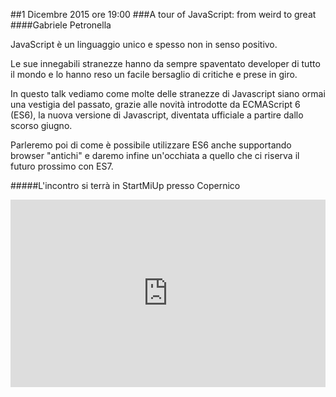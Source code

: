 ##1 Dicembre 2015 ore 19:00
###A tour of JavaScript: from weird to great
####Gabriele Petronella  <a href="https://twitter.com/gabro" target="_blank" class="icon-twitter"></a>

JavaScript è un linguaggio unico e spesso non in senso positivo.

Le sue innegabili stranezze hanno da sempre spaventato developer di tutto il mondo e lo hanno reso un facile bersaglio di critiche e prese in giro.

In questo talk vediamo come molte delle stranezze di Javascript siano ormai una vestigia del passato, grazie alle novità introdotte da ECMAScript 6 (ES6), la nuova versione di Javascript, diventata ufficiale a partire dallo scorso giugno.

Parleremo poi di come è possibile utilizzare ES6 anche supportando browser "antichi" e daremo infine un'occhiata a quello che ci riserva il futuro prossimo con ES7.

#####L'incontro si terrà in StartMiUp presso Copernico
<div class="frame">
<iframe src="https://www.google.com/maps/embed?pb=!1m18!1m12!1m3!1d2797.0069000733693!2d9.20309423016357!3d45.48980579943327!2m3!1f0!2f0!3f0!3m2!1i1024!2i768!4f13.1!3m3!1m2!1s0x0000000000000000%3A0xf85d28f3d532d3b5!2sCopernico+Milano!5e0!3m2!1sen!2sit!4v1431020946555" width="100%" height="300" frameborder="0" style="border:0"></iframe>
</div>
